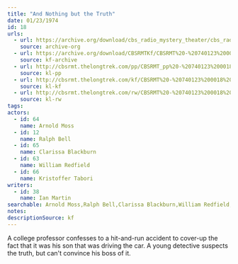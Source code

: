 ```yaml
---
title: "And Nothing but the Truth"
date: 01/23/1974
id: 18
urls: 
  - url: https://archive.org/download/cbs_radio_mystery_theater/cbs_radio_mystery_theater-0001-0050.zip/cbs_radio_mystery_theater-0001-0050%2Fcbsrmt_0018_and_nothing_but_the_truth.mp3
    source: archive-org
  - url: https://archive.org/download/CBSRMTKf/CBSRMT%20-%20740123%200018%20And%20Nothing%20But%20The%20Truth_kf.mp3
    source: kf-archive
  - url: http://cbsrmt.thelongtrek.com/pp/CBSRMT_pp%20-%20740123%200018%20And%20Nothing%20but%20the%20Truth.mp3
    source: kl-pp
  - url: http://cbsrmt.thelongtrek.com/kf/CBSRMT%20-%20740123%200018%20And%20Nothing%20But%20The%20Truth_kf.mp3
    source: kl-kf
  - url: http://cbsrmt.thelongtrek.com/rw/CBSRMT%20-%20740123%200018%20And%20Nothing%20But%20The%20Truth_rw.mp3
    source: kl-rw
tags: 
actors:  
  - id: 64
    name: Arnold Moss  
  - id: 12
    name: Ralph Bell  
  - id: 65
    name: Clarissa Blackburn  
  - id: 63
    name: William Redfield  
  - id: 66
    name: Kristoffer Tabori
writers:  
  - id: 38
    name: Ian Martin
searchable: Arnold Moss,Ralph Bell,Clarissa Blackburn,William Redfield,Kristoffer Tabori Ian Martin
notes: 
descriptionSource: kf
---
```

A college professor confesses to a hit-and-run accident to cover-up the fact that it was his son that was driving the car. A young detective suspects the truth, but can't convince his boss of it.